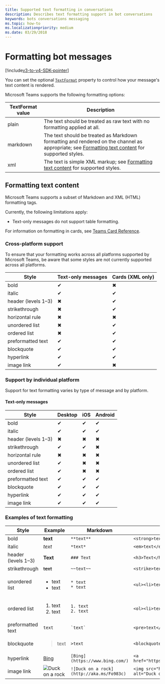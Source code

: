 ```yaml
---
title: Supported text formatting in conversations
description: Describes text formatting support in bot conversations
keywords: bots conversations messaging
ms.topic: how-to
ms.localizationpriority: medium
ms.date: 03/29/2018
---
```

# Formatting bot messages

[!include[v3-to-v4-SDK-pointer](~/includes/v3-to-v4-pointer-bots.md)]

You can set the optional [`TextFormat`](/bot-framework/dotnet/bot-builder-dotnet-create-messages#customizing-a-message) property to control how your message's text content is rendered.

Microsoft Teams supports the following formatting options:

| TextFormat value | Description |
| --- | --- |
| plain | The text should be treated as raw text with no formatting applied at all. |
| markdown | The text should be treated as Markdown formatting and rendered on the channel as appropriate; see [Formatting text content](#formatting-text-content) for supported styles. |
| xml | The text is simple XML markup; see [Formatting text content](#formatting-text-content) for supported styles. |

## Formatting text content

Microsoft Teams supports a subset of Markdown and XML (HTML) formatting tags.

Currently, the following limitations apply:

* Text-only messages do not support table formatting.

For information on formatting in cards, see [Teams Card Reference](~/task-modules-and-cards/cards/cards-reference.md).

### Cross-platform support

To ensure that your formatting works across all platforms supported by Microsoft Teams, be aware that some styles are not currently supported across all platforms.

| Style                     | Text-only messages | Cards (XML only) |
|---------------------------|--------------------|------------------|
| bold                      | ✔                  | ✖                |
| italic                    | ✔                  | ✔                |
| header (levels 1&ndash;3) | ✖                  | ✔                |
| strikethrough             | ✖                  | ✔                |
| horizontal rule           | ✖                  | ✖                |
| unordered list            | ✖                  | ✔                |
| ordered list              | ✖                  | ✔                |
| preformatted text         | ✔                  | ✔                |
| blockquote                | ✔                  | ✔                |
| hyperlink                 | ✔                  | ✔                |
| image link                | ✔                  | ✖                |

### Support by individual platform

Support for text formatting varies by type of message and by platform.

#### Text-only messages

| Style                     | Desktop | iOS | Android |
|---------------------------|---------|-----|---------|
| bold                      | ✔       | ✔   | ✔       |
| italic                    | ✔       | ✔   | ✔       |
| header (levels 1&ndash;3) | ✖       | ✖   | ✖       |
| strikethrough             | ✔       | ✔   | ✖       |
| horizontal rule           | ✖       | ✖   | ✖       |
| unordered list            | ✔       | ✖   | ✖       |
| ordered list              | ✔       | ✖   | ✖       |
| preformatted text         | ✔       | ✔   | ✔       |
| blockquote                | ✔       | ✔   | ✔       |
| hyperlink                 | ✔       | ✔   | ✔       |
| image link                | ✔       | ✔   | ✔       |

### Examples of text formatting

| Style | Example | Markdown | XML (HTML) |
| --- | --- | --- | --- |
| bold | **text** | `**text**` | `<strong>text</strong>` |
| italic | *text* | `*text*` | `<em>text</em>` |
| header (levels 1&ndash;3) | **Text** | `### Text` | `<h3>Text</h3>` |
| strikethrough | ~~text~~ | `~~text~~` | `<strike>text</strike>` |
| unordered list | <ul><li>text</li><li>text</li></ul> | `* text`<br>`* text` | `<ul><li>text</li><li>text</li></ul>` |
| ordered list | <ol><li>text</li><li>text</li></ol> | `1. text`<br>`2. text` | `<ol><li>text</li><li>text</li></ol>` |
| preformatted text | `text` | `` `text` `` | `<pre>text</pre>` |
| blockquote | <blockquote>text</blockquote> | `>text` | `<blockquote>text</blockquote>` |
| hyperlink | [Bing](https://www.bing.com/) | `[Bing](https://www.bing.com/)` | `<a href="https://www.bing.com/">Bing</a>` |
| image link | <img src="https://aka.ms/Fo983c" alt="Duck on a rock"></img> | `![Duck on a rock](http://aka.ms/Fo983c)` | `<img src="https://aka.ms/Fo983c" alt="Duck on a rock"></img>` |
